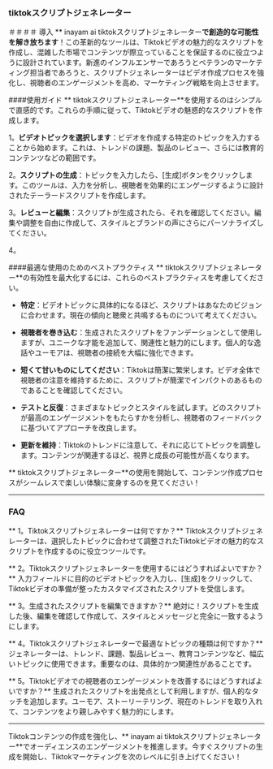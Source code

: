 ### tiktokスクリプトジェネレーター

＃＃＃＃ 導入
** inayam ai tiktokスクリプトジェネレーター**で創造的な可能性を解き放ちます**！この革新的なツールは、Tiktokビデオの魅力的なスクリプトを作成し、混雑した市場でコンテンツが際立っていることを保証するのに役立つように設計されています。新進のインフルエンサーであろうとベテランのマーケティング担当者であろうと、スクリプトジェネレーターはビデオ作成プロセスを強化し、視聴者のエンゲージメントを高め、マーケティング戦略を向上させます。

####使用ガイド
** tiktokスクリプトジェネレーター**を使用するのはシンプルで直感的です。これらの手順に従って、Tiktokビデオの魅惑的なスクリプトを作成します。

1。**ビデオトピックを選択します**：ビデオを作成する特定のトピックを入力することから始めます。これは、トレンドの課題、製品のレビュー、さらには教育的コンテンツなどの範囲です。

2。**スクリプトの生成**：トピックを入力したら、[生成]ボタンをクリックします。このツールは、入力を分析し、視聴者を効果的にエンゲージするように設計されたテーラードスクリプトを作成します。

3。**レビューと編集**：スクリプトが生成されたら、それを確認してください。編集や調整を自由に作成して、スタイルとブランドの声にさらにパーソナライズしてください。

4。

####最適な使用のためのベストプラクティス
** tiktokスクリプトジェネレーター**の有効性を最大化するには、これらのベストプラクティスを考慮してください。

-  **特定**：ビデオトピックに具体的になるほど、スクリプトはあなたのビジョンに合わせます。現在の傾向と聴衆と共鳴するものについて考えてください。

-  **視聴者を巻き込む**：生成されたスクリプトをファンデーションとして使用しますが、ユニークな才能を追加して、関連性と魅力的にします。個人的な逸話やユーモアは、視聴者の接続を大幅に強化できます。

-  **短くて甘いものにしてください**：Tiktokは簡潔に繁栄します。ビデオ全体で視聴者の注意を維持するために、スクリプトが簡潔でインパクトのあるものであることを確認してください。

-  **テストと反復**：さまざまなトピックとスタイルを試します。どのスクリプトが最高のエンゲージメントをもたらすかを分析し、視聴者のフィードバックに基づいてアプローチを改良します。

-  **更新を維持**：Tiktokのトレンドに注意して、それに応じてトピックを調整します。コンテンツが関連するほど、視界と成長の可能性が高くなります。

** tiktokスクリプトジェネレーター**の使用を開始して、コンテンツ作成プロセスがシームレスで楽しい体験に変身するのを見てください！

---

### FAQ

** 1。Tiktokスクリプトジェネレーターは何ですか？**
Tiktokスクリプトジェネレーターは、選択したトピックに合わせて調整されたTiktokビデオの魅力的なスクリプトを作成するのに役立つツールです。

** 2。Tiktokスクリプトジェネレーターを使用するにはどうすればよいですか？**
入力フィールドに目的のビデオトピックを入力し、[生成]をクリックして、Tiktokビデオの準備が整ったカスタマイズされたスクリプトを受信します。

** 3。生成されたスクリプトを編集できますか？**
絶対に！スクリプトを生成した後、編集を確認して作成して、スタイルとメッセージと完全に一致するようにします。

** 4。Tiktokスクリプトジェネレーターで最適なトピックの種類は何ですか？**
ジェネレーターは、トレンド、課題、製品レビュー、教育コンテンツなど、幅広いトピックに使用できます。重要なのは、具体的かつ関連性があることです。

** 5。Tiktokビデオでの視聴者のエンゲージメントを改善するにはどうすればよいですか？**
生成されたスクリプトを出発点として利用しますが、個人的なタッチを追加します。ユーモア、ストーリーテリング、現在のトレンドを取り入れて、コンテンツをより親しみやすく魅力的にします。

---

Tiktokコンテンツの作成を強化し、** inayam ai tiktokスクリプトジェネレーター**でオーディエンスのエンゲージメントを推進します。今すぐスクリプトの生成を開始し、Tiktokマーケティングを次のレベルに引き上げてください！